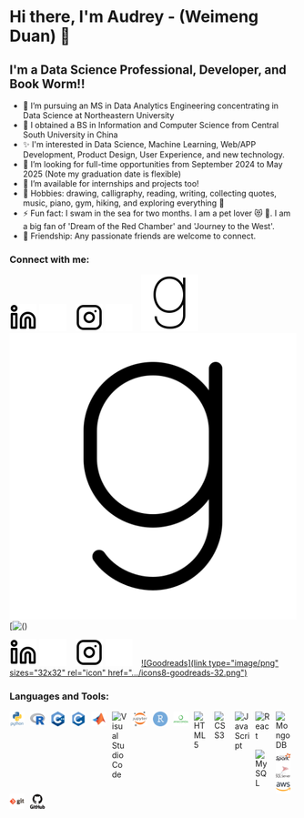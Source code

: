 # Hi there, I'm Audrey - (Weimeng Duan)  👋 

## I'm a Data Science Professional, Developer, and Book Worm!!

- 🔭 I’m pursuing an MS in Data Analytics Engineering concentrating in Data Science at Northeastern University 
- 🔭 I obtained a BS in Information and Computer Science from Central South University in China
- ✨ I'm interested in Data Science, Machine Learning, Web/APP Development, Product Design, User Experience, and new technology.
- 👯 I’m looking for full-time opportunities from September 2024 to May 2025 (Note my graduation date is flexible)
- 👯 I’m available for internships and projects too!
- 🌱 Hobbies: drawing, calligraphy, reading, writing, collecting quotes, music, piano, gym, hiking, and exploring everything 🤣
- ⚡ Fun fact: I swam in the sea for two months. I am a pet lover 😻 🐶. I am a big fan of 'Dream of the Red Chamber' and 'Journey to the West'. 
- 👋 Friendship: Any passionate friends are welcome to connect. 

### Connect with me:

[![website](./img/linkedin-light.svg)](https://linkedin.com/in/weimengduan#gh-light-mode-only)
[![website](./img/linkedin-dark.svg)](https://linkedin.com/in/weimengduan#gh-dark-mode-only)
&nbsp;&nbsp;
[![website](./img/instagram-light.svg)](https://instagram.com/hiaudreyay#gh-light-mode-only)
[![website](./img/instagram-dark.svg)](https://instagram.com/hiaudreyay#gh-dark-mode-only)
&nbsp;&nbsp;
[![website](./img/icons8-goodreads.svg)](https://www.goodreads.com/user/show/179233841-audrey-hi/hiaudreyay#gh-light-mode-only)
[![website](./img/-yG2dQr-goodreads-logo-light.svg)](https://www.goodreads.com/user/show/179233841-audrey-hi/hiaudreyay#gh-dark-mode-only)
[![(<link type="image/png" sizes="32x32" rel="icon" href=".../icons8-goodreads-32.png">)](https://www.goodreads.com/user/show/179233841-audrey-hi/hiaudreyay#gh-dark-mode-only)


[![LinkedIn Light](./img/linkedin-light.svg)](https://linkedin.com/in/weimengduan#gh-light-mode-only)
[![LinkedIn Dark](./img/linkedin-dark.svg)](https://linkedin.com/in/weimengduan#gh-dark-mode-only)
&nbsp;&nbsp;
[![Instagram Light](./img/instagram-light.svg)](https://instagram.com/hiaudreyay#gh-light-mode-only)
[![Instagram Dark](./img/instagram-dark.svg)](https://instagram.com/hiaudreyay#gh-dark-mode-only)
&nbsp;&nbsp;
[![Goodreads](link type="image/png" sizes="32x32" rel="icon" href=".../icons8-goodreads-32.png")](https://www.goodreads.com/user/show/179233841-audrey-hi)

### Languages and Tools:

<img align="left" alt="Python" width="26px" src="https://github.com/devicons/devicon/blob/v2.16.0/icons/python/python-original-wordmark.svg" style="padding-right:10px;" />
<img align="left" alt="R" width="26px" src="https://github.com/devicons/devicon/blob/v2.16.0/icons/r/r-original.svg" style="padding-right:10px;" />
<img align="left" alt="cpp" width="26px" src="https://github.com/devicons/devicon/blob/v2.16.0/icons/cplusplus/cplusplus-original.svg" style="padding-right:10px;" />
<img align="left" alt="c" width="26px" src="https://github.com/devicons/devicon/blob/v2.16.0/icons/c/c-original.svg" style="padding-right:10px;" />
<img align="left" alt="Matlab" width="26px" src="https://github.com/devicons/devicon/blob/v2.16.0/icons/matlab/matlab-original.svg" style="padding-right:10px;" />

<img align="left" alt="Visual Studio Code" width="26px" src="https://cdn.jsdelivr.net/gh/devicons/devicon/icons/vscode/vscode-original.svg" style="padding-right:10px;" />
<img align="left" alt="Jupyter" width="26px" src="https://github.com/devicons/devicon/blob/v2.16.0/icons/jupyter/jupyter-original-wordmark.svg" style="padding-right:10px;" />
<img align="left" alt="RStudio" width="26px" src="https://github.com/devicons/devicon/blob/v2.16.0/icons/rstudio/rstudio-original.svg" style="padding-right:10px;" />
<img align="left" alt="RStudio" width="26px" src="https://github.com/devicons/devicon/blob/v2.16.0/icons/anaconda/anaconda-original-wordmark.svg" style="padding-right:10px;" />

<img align="left" alt="HTML5" width="26px" src="https://cdn.jsdelivr.net/gh/devicons/devicon/icons/html5/html5-original.svg" style="padding-right:10px;" />
<img align="left" alt="CSS3" width="26px" src="https://cdn.jsdelivr.net/gh/devicons/devicon/icons/css3/css3-original.svg" style="padding-right:10px;" />
<img align="left" alt="JavaScript" width="26px" src="https://cdn.jsdelivr.net/gh/devicons/devicon/icons/javascript/javascript-original.svg" style="padding-right:10px;" />
<img align="left" alt="React" width="26px" src="https://cdn.jsdelivr.net/gh/devicons/devicon/icons/react/react-original.svg" style="padding-right:10px;" />

<img align="left" alt="MongoDB" width="26px" src="https://cdn.jsdelivr.net/gh/devicons/devicon/icons/mongodb/mongodb-original.svg" style="padding-right:10px;" />
<img align="left" alt="MySQL" width="26px" src="https://cdn.jsdelivr.net/gh/devicons/devicon/icons/mysql/mysql-original.svg" style="padding-right:10px;" />
<img align="left" alt="spark" width="26px" src="https://github.com/devicons/devicon/blob/v2.16.0/icons/apachespark/apachespark-original-wordmark.svg" style="padding-right:10px;" />
<img align="left" alt="sqlsever" width="26px" src="https://github.com/devicons/devicon/blob/v2.16.0/icons/microsoftsqlserver/microsoftsqlserver-original-wordmark.svg" style="padding-right:10px;" />
<img align="left" alt="was" width="26px" src="https://github.com/devicons/devicon/blob/v2.16.0/icons/amazonwebservices/amazonwebservices-original-wordmark.svg" style="padding-right:10px;" />

<img align="left" alt="Git" width="26px" src="https://github.com/devicons/devicon/blob/v2.16.0/icons/git/git-original-wordmark.svg" style="padding-right:10px;" />
<img align="left" alt="GitHub" width="26px" src="https://github.com/devicons/devicon/blob/v2.16.0/icons/github/github-original-wordmark.svg" style="padding-right:10px;" />


